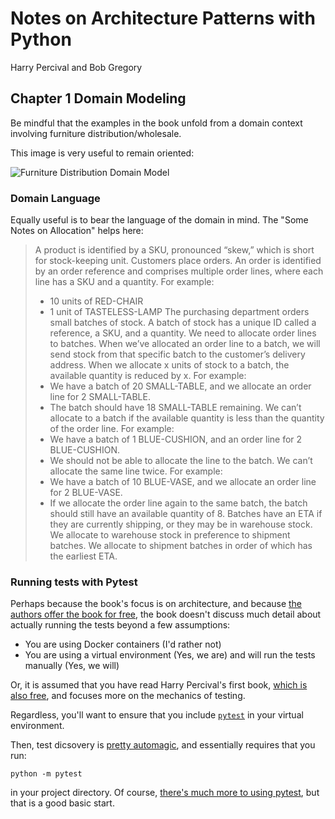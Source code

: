# Notes on Architecture Patterns with Python

Harry Percival and Bob Gregory

## Chapter 1 Domain Modeling

Be mindful that the examples in the book unfold from a domain context involving furniture distribution/wholesale.

This image is very useful to remain oriented:

![Furniture Distribution Domain Model](https://i.imgur.com/hHMeVS1.png)

### Domain Language

Equally useful is to bear the language of the domain in mind. The "Some Notes on Allocation" helps here:

> A product is identified by a SKU, pronounced “skew,” which is short for stock-keeping unit. Customers place orders. 
> An order is identified by an order reference and comprises multiple order lines, where each line has a SKU and a quantity. 
> For example: 
> * 10 units of RED-CHAIR 
> * 1 unit of TASTELESS-LAMP 
> The purchasing department orders small batches of stock. 
> A batch of stock has a unique ID called a reference, a SKU, and a quantity. 
> We need to allocate order lines to batches. When we’ve allocated an order line to a batch, we will send stock from that specific batch to the customer’s delivery address. When we allocate x units of stock to a batch, the available quantity is reduced by x. 
> For example: 
> * We have a batch of 20 SMALL-TABLE, and we allocate an order line for 2 SMALL-TABLE. 
> * The batch should have 18 SMALL-TABLE remaining. 
> We can’t allocate to a batch if the available quantity is less than the quantity of the order line. 
> For example: 
> * We have a batch of 1 BLUE-CUSHION, and an order line for 2 BLUE-CUSHION. 
> * We should not be able to allocate the line to the batch. 
> We can’t allocate the same line twice. For example: 
> * We have a batch of 10 BLUE-VASE, and we allocate an order line for 2 BLUE-VASE. 
> * If we allocate the order line again to the same batch, the batch should still have an available quantity of 8. 
> Batches have an ETA if they are currently shipping, or they may be in warehouse stock. We allocate to warehouse stock in preference to shipment batches. We allocate to shipment batches in order of which has the earliest ETA.

### Running tests with Pytest

Perhaps because the book's focus is on architecture, and because [the authors offer the book for free](https://www.cosmicpython.com/book/preface.html), the book doesn't discuss much detail about actually running the tests beyond a few assumptions:

* You are using Docker containers (I'd rather not)
* You are using a virtual environment (Yes, we are) and will run the tests manually (Yes, we will)

Or, it is assumed that you have read Harry Percival's first book, [which is also free](https://www.obeythetestinggoat.com/pages/book.html#toc), and focuses more on the mechanics of testing.

Regardless, you'll want to ensure that you include [`pytest`](https://pypi.org/project/pytest/) in your virtual environment.

Then, test dicsovery is [pretty automagic](https://docs.pytest.org/en/stable/contents.html), and essentially requires that you run:

`python -m pytest` 

in your project directory.  Of course, [there's much more to using pytest](https://docs.pytest.org/en/stable/contents.html), but that is a good basic start.